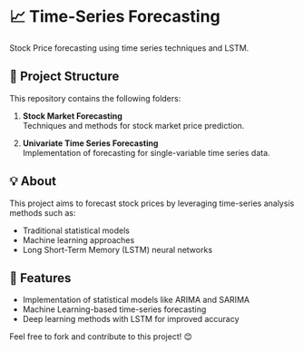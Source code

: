 # 📈 Time-Series Forecasting

Stock Price forecasting using time series techniques and LSTM.

## 📁 Project Structure

This repository contains the following folders:

1. **Stock Market Forecasting**  
   Techniques and methods for stock market price prediction.

2. **Univariate Time Series Forecasting**  
   Implementation of forecasting for single-variable time series data.

## 💡 About

This project aims to forecast stock prices by leveraging time-series analysis methods such as:

- Traditional statistical models
- Machine learning approaches
- Long Short-Term Memory (LSTM) neural networks

## 🚀 Features

- Implementation of statistical models like ARIMA and SARIMA
- Machine Learning-based time-series forecasting
- Deep learning methods with LSTM for improved accuracy


Feel free to fork and contribute to this project! 😊
